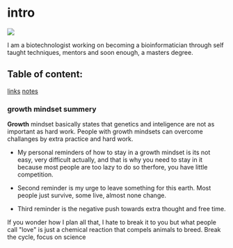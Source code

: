 # intro

![](https://cdn.shopify.com/s/files/1/0774/6999/products/FP_EPH_000013_WhosAwesome_large.jpg?v=1519230298)

I am a biotechnologist working on becoming a bioinformatician through self taught techniques, mentors and soon enough, a masters degree.

## Table of content:
[links](https://yanal1996.github.io/Class-Notes/reading)
[notes](notes.mk)

### growth mindset summery 
**Growth** mindset basically states that genetics and inteligence are not as important as hard work. People with growth mindsets can overcome challanges by extra practice and hard work. 

* My personal reminders of how to stay in a growth mindset is its not easy, very difficult actually, and that is why you need to stay in it because most people are too lazy to do so therfore, you have little competition. 

* Second reminder is my urge to leave something for this earth. Most people just survive, some live, almost none change. 

* Third reminder is the negative push towards extra thought and free time.

If you wonder how I plan all that, I hate to break it to you but what people call "love" is just a chemical reaction that compels animals to breed. Break the cycle, focus on science